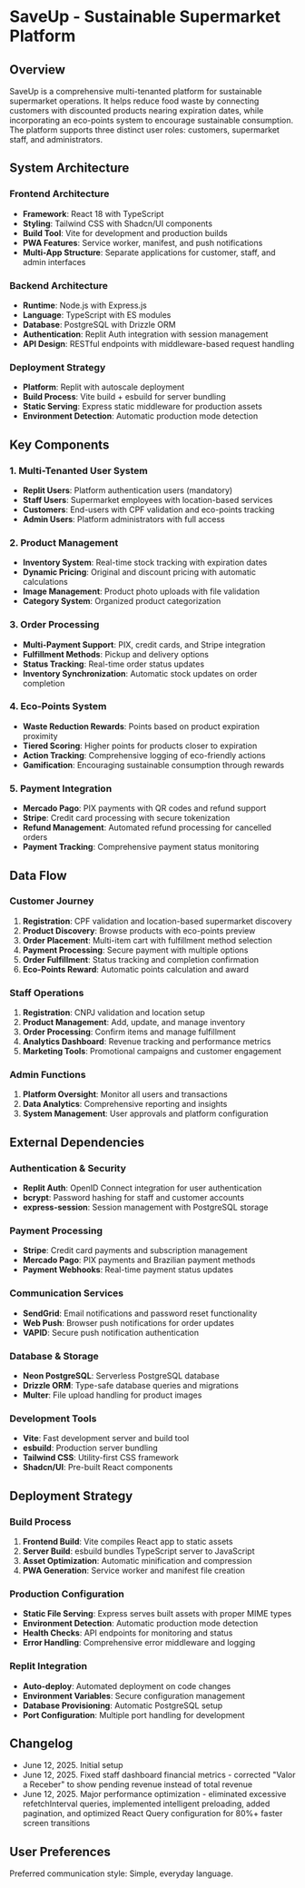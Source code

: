 # SaveUp - Sustainable Supermarket Platform

## Overview

SaveUp is a comprehensive multi-tenanted platform for sustainable supermarket operations. It helps reduce food waste by connecting customers with discounted products nearing expiration dates, while incorporating an eco-points system to encourage sustainable consumption. The platform supports three distinct user roles: customers, supermarket staff, and administrators.

## System Architecture

### Frontend Architecture
- **Framework**: React 18 with TypeScript
- **Styling**: Tailwind CSS with Shadcn/UI components
- **Build Tool**: Vite for development and production builds
- **PWA Features**: Service worker, manifest, and push notifications
- **Multi-App Structure**: Separate applications for customer, staff, and admin interfaces

### Backend Architecture
- **Runtime**: Node.js with Express.js
- **Language**: TypeScript with ES modules
- **Database**: PostgreSQL with Drizzle ORM
- **Authentication**: Replit Auth integration with session management
- **API Design**: RESTful endpoints with middleware-based request handling

### Deployment Strategy
- **Platform**: Replit with autoscale deployment
- **Build Process**: Vite build + esbuild for server bundling
- **Static Serving**: Express static middleware for production assets
- **Environment Detection**: Automatic production mode detection

## Key Components

### 1. Multi-Tenanted User System
- **Replit Users**: Platform authentication users (mandatory)
- **Staff Users**: Supermarket employees with location-based services
- **Customers**: End-users with CPF validation and eco-points tracking
- **Admin Users**: Platform administrators with full access

### 2. Product Management
- **Inventory System**: Real-time stock tracking with expiration dates
- **Dynamic Pricing**: Original and discount pricing with automatic calculations
- **Image Management**: Product photo uploads with file validation
- **Category System**: Organized product categorization

### 3. Order Processing
- **Multi-Payment Support**: PIX, credit cards, and Stripe integration
- **Fulfillment Methods**: Pickup and delivery options
- **Status Tracking**: Real-time order status updates
- **Inventory Synchronization**: Automatic stock updates on order completion

### 4. Eco-Points System
- **Waste Reduction Rewards**: Points based on product expiration proximity
- **Tiered Scoring**: Higher points for products closer to expiration
- **Action Tracking**: Comprehensive logging of eco-friendly actions
- **Gamification**: Encouraging sustainable consumption through rewards

### 5. Payment Integration
- **Mercado Pago**: PIX payments with QR codes and refund support
- **Stripe**: Credit card processing with secure tokenization
- **Refund Management**: Automated refund processing for cancelled orders
- **Payment Tracking**: Comprehensive payment status monitoring

## Data Flow

### Customer Journey
1. **Registration**: CPF validation and location-based supermarket discovery
2. **Product Discovery**: Browse products with eco-points preview
3. **Order Placement**: Multi-item cart with fulfillment method selection
4. **Payment Processing**: Secure payment with multiple options
5. **Order Fulfillment**: Status tracking and completion confirmation
6. **Eco-Points Reward**: Automatic points calculation and award

### Staff Operations
1. **Registration**: CNPJ validation and location setup
2. **Product Management**: Add, update, and manage inventory
3. **Order Processing**: Confirm items and manage fulfillment
4. **Analytics Dashboard**: Revenue tracking and performance metrics
5. **Marketing Tools**: Promotional campaigns and customer engagement

### Admin Functions
1. **Platform Oversight**: Monitor all users and transactions
2. **Data Analytics**: Comprehensive reporting and insights
3. **System Management**: User approvals and platform configuration

## External Dependencies

### Authentication & Security
- **Replit Auth**: OpenID Connect integration for user authentication
- **bcrypt**: Password hashing for staff and customer accounts
- **express-session**: Session management with PostgreSQL storage

### Payment Processing
- **Stripe**: Credit card payments and subscription management
- **Mercado Pago**: PIX payments and Brazilian payment methods
- **Payment Webhooks**: Real-time payment status updates

### Communication Services
- **SendGrid**: Email notifications and password reset functionality
- **Web Push**: Browser push notifications for order updates
- **VAPID**: Secure push notification authentication

### Database & Storage
- **Neon PostgreSQL**: Serverless PostgreSQL database
- **Drizzle ORM**: Type-safe database queries and migrations
- **Multer**: File upload handling for product images

### Development Tools
- **Vite**: Fast development server and build tool
- **esbuild**: Production server bundling
- **Tailwind CSS**: Utility-first CSS framework
- **Shadcn/UI**: Pre-built React components

## Deployment Strategy

### Build Process
1. **Frontend Build**: Vite compiles React app to static assets
2. **Server Build**: esbuild bundles TypeScript server to JavaScript
3. **Asset Optimization**: Automatic minification and compression
4. **PWA Generation**: Service worker and manifest file creation

### Production Configuration
- **Static File Serving**: Express serves built assets with proper MIME types
- **Environment Detection**: Automatic production mode detection
- **Health Checks**: API endpoints for monitoring and status
- **Error Handling**: Comprehensive error middleware and logging

### Replit Integration
- **Auto-deploy**: Automated deployment on code changes
- **Environment Variables**: Secure configuration management
- **Database Provisioning**: Automatic PostgreSQL setup
- **Port Configuration**: Multiple port handling for development

## Changelog
- June 12, 2025. Initial setup
- June 12, 2025. Fixed staff dashboard financial metrics - corrected "Valor a Receber" to show pending revenue instead of total revenue
- June 12, 2025. Major performance optimization - eliminated excessive refetchInterval queries, implemented intelligent preloading, added pagination, and optimized React Query configuration for 80%+ faster screen transitions

## User Preferences

Preferred communication style: Simple, everyday language.